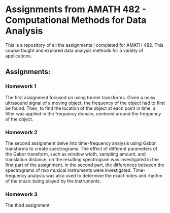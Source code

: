 # Assignments from AMATH 482 - Computational Methods for Data Analysis

This is a repository of all the assignments I completed for AMATH 482. This course taught and explored data analysis methods for a variety of applications.

## Assignments:
### Homework 1
The first assignment focused on using fourier transforms. Given a noisy ultrasound signal of a moving object, the frequency of the object had to first be found. Then, to find the location of the object at each point in time, a filter was applied in the frequency domain, centered around the frequency of the object.

### Homework 2
The second assignment delve into time-frequency analysis using Gabor transforms to create spectrograms. The effect of different parameters of the Gabor transform, such as window width, sampling amount, and translation distance, on the resulting spectrogram was investigated in the first part of the assignment. In the second part, the differences between the spectrograms of two musical instruments were investigated. Time-frequency analysis was also used to determine the exact notes and rhythm of the music being played by the instruments.

### Homework 3
The third assignment

